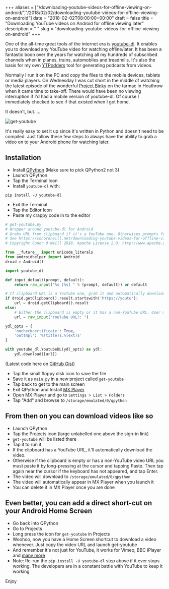 +++
aliases = ["/downloading-youtube-videos-for-offline-viewing-on-android/","/2018/02/02/downloading-youtube-videos-for-offline-viewing-on-android"]
date = "2018-02-02T08:00:00+00:00"
draft = false
title = "Downloading YouTube videos  on Android for offline viewing later"
description = " "
slug = "downloading-youtube-videos-for-offline-viewing-on-android"
+++

One of the all-time great tools of the internet era is [youtube-dl](https://rg3.github.io/youtube-dl/). It enables you to download any YouTube video for watching offline/later. It has been a fantastic boon over the years for watching all my hundreds of subscribed channels when in planes, trains, automobiles and treadmills. It's also the basis for my own [YTPodders](https://ytpodders.com/) tool for generating podcasts from videos.

Normally I run it on the PC and copy the files to the mobile devices, tablets or media players. On Wednesday I was cut short in the middle of watching the latest episode of the wonderful [Project Binky](https://www.youtube.com/channel/UCHvBHWBzzB7NyU5tIiEZHBg) on the tarmac in Heathrow when it came time to take-off. There would have been no viewing interruption if I'd had a mobile version of youtube-dl. Of course I immediately checked to see if that existed when I got home.

It doesn't, but.....

![get-youtube](/images/2018/02/get-youtube.png)

It's really easy to set it up since it's written in Python and doesn't need to be compiled. Just follow these few steps to always have the ability to grab a video on to your Android phone for watching later.

## Installation

* Install [QPython](https://play.google.com/store/apps/details?id=org.qpython.qpy) (Make sure to pick QPython2 not 3)
* Launch QPython
* Tap the Terminal Icon
* Install `youtube-dl` with:

```
pip install -U youtube-dl
```

* Exit the Terminal
* Tap the Editor Icon
* Paste my crappy code in to the editor

```python
# get-youtube.py 
# Wrapper around youtube-dl for Android
# Grabs URL from clipboard if it's a YouTube one. Otherwises prompts for URL
# See https://conoroneill.net/downloading-youtube-videos-for-offline-viewing-on-android/ for instructions
# Copyright Conor O'Neill 2018. Apache License 2.0: http://www.apache.org/licenses/LICENSE-2.0.txt

from __future__ import unicode_literals
from androidhelper import Android
droid = Android()

import youtube_dl

def input_default(prompt, default):
    return raw_input("%s [%s] " % (prompt, default)) or default

# If clipboard URL is a YouTube one, grab it and automatically download
if droid.getClipboard().result.startswith('https://youtu'):
    url = droid.getClipboard().result
else:
    # Either the clipboard is empty or it has a non-YouTube URL. User must paste the required URL.    
    url = raw_input("YouTube URL?: ")

ydl_opts = {
    'nocheckcertificate': True, 
    'outtmpl': '%(title)s.%(ext)s'
}

with youtube_dl.YoutubeDL(ydl_opts) as ydl:
    ydl.download([url])
```

(Latest code here on [GitHub Gist](https://gist.github.com/conoro/d63c9f326ee65647a717b0283f21683f))

* Tap the small floppy disk icon to save the file
* Save it as `main.py` in a new project called `get-youtube`
* Tap back to get to the main screen
* Exit QPython and Install [MX Player](https://play.google.com/store/apps/details?id=com.mxtech.videoplayer.ad&hl=en)
* Open MX Player and go to `Settings > List > Folders`
* Tap "Add" and browse to `/storage/emulated/0/qpython`

## From then on you can download videos like so

* Launch QPython
* Tap the Projects icon (large unlabelled one above the sign-in link)
* `get-youtube` will be listed there
* Tap it to run it
* If the clipboard has a YouTube URL, it'll automatically download the video. 
* Otherwise if the clipboard is empty or has a non-YouTube video URL you must paste it by long-pressing at the cursor and tapping Paste. Then tap again near the cursor if the keyboard has not appeared, and tap Enter.
* The video will download to `/storage/emulated/0/qpython`
* The video will automatically appear in MX Player when you launch it
* You can delete it in MX Player once you are done

## Even better, you can add a direct short-cut on your Android Home Screen

* Go back into QPython
* Go to Projects
* Long press the icon for `get-youtube` in Projects
* Woohoo, now you have a Home Screen shortcut to download a video whenever. Just copy the video URL and launch get-youtube
* And remember it's not just for YouTube, it works for Vimeo, BBC iPlayer and [many more](https://rg3.github.io/youtube-dl/supportedsites.html)
* Note: Re-run the `pip install -U youtube-dl` step above if it ever stops working. The developers are in a constant battle with YouTube to keep it working

Enjoy
